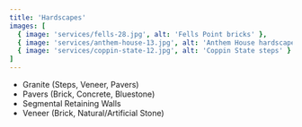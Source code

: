 ```yaml
---
title: 'Hardscapes'
images: [
  { image: 'services/fells-28.jpg', alt: 'Fells Point bricks' },
  { image: 'services/anthem-house-13.jpg', alt: 'Anthem House hardscape' },
  { image: 'services/coppin-state-12.jpg', alt: 'Coppin State steps' }
]
---
```


- Granite (Steps, Veneer, Pavers)
- Pavers (Brick, Concrete, Bluestone)
- Segmental Retaining Walls
- Veneer (Brick, Natural/Artificial Stone)
